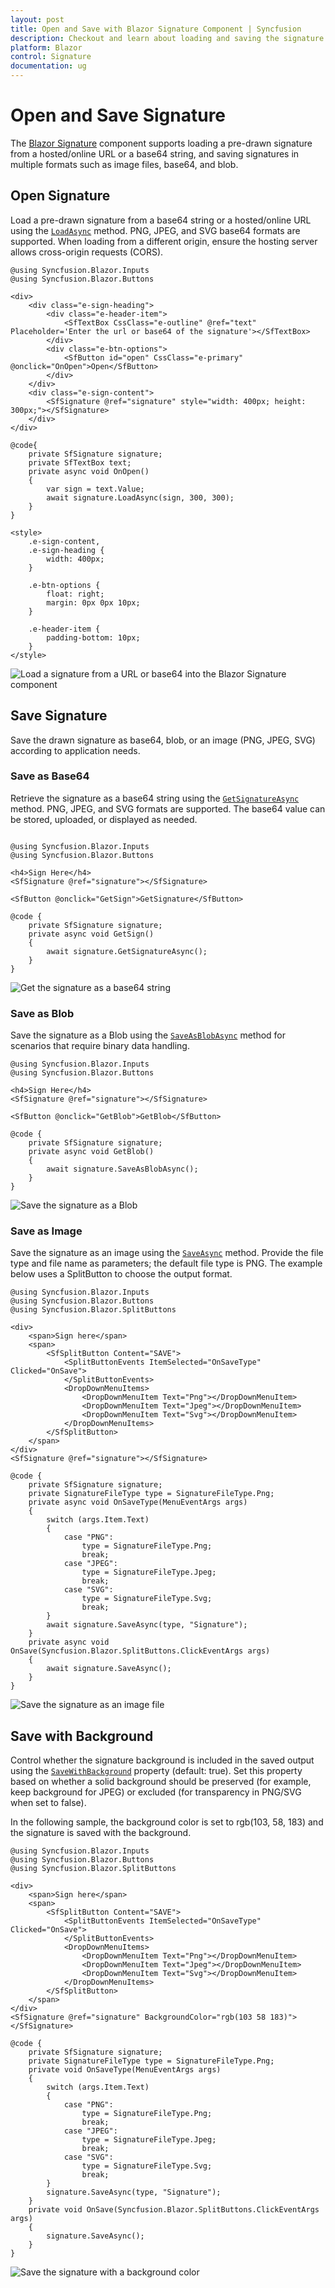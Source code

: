 ```yaml
---
layout: post
title: Open and Save with Blazor Signature Component | Syncfusion
description: Checkout and learn about loading and saving the signature with Blazor Signature component in Blazor Server App and Blazor WebAssembly App.
platform: Blazor
control: Signature
documentation: ug
---
```


# Open and Save Signature

The [Blazor Signature](https://www.syncfusion.com/blazor-components/blazor-signature) component supports loading a pre-drawn signature from a hosted/online URL or a base64 string, and saving signatures in multiple formats such as image files, base64, and blob.

## Open Signature

Load a pre-drawn signature from a base64 string or a hosted/online URL using the [`LoadAsync`](https://help.syncfusion.com/cr/blazor/Syncfusion.Blazor.Inputs.SfSignature.html#Syncfusion_Blazor_Inputs_SfSignature_LoadAsync_System_String_System_Int32_System_Int32_) method. PNG, JPEG, and SVG base64 formats are supported. When loading from a different origin, ensure the hosting server allows cross-origin requests (CORS).

```cshtml
@using Syncfusion.Blazor.Inputs
@using Syncfusion.Blazor.Buttons

<div>
    <div class="e-sign-heading">
        <div class="e-header-item">
            <SfTextBox CssClass="e-outline" @ref="text" Placeholder='Enter the url or base64 of the signature'></SfTextBox>
        </div>
        <div class="e-btn-options">
            <SfButton id="open" CssClass="e-primary" @onclick="OnOpen">Open</SfButton>
        </div>
    </div>
    <div class="e-sign-content">
        <SfSignature @ref="signature" style="width: 400px; height: 300px;"></SfSignature>
    </div>
</div>

@code{
    private SfSignature signature;
    private SfTextBox text;
    private async void OnOpen()
    {
        var sign = text.Value;
        await signature.LoadAsync(sign, 300, 300);
    }
}

<style>
    .e-sign-content,
    .e-sign-heading {
        width: 400px;
    }

    .e-btn-options {
        float: right;
        margin: 0px 0px 10px;
    }

    .e-header-item {
        padding-bottom: 10px;
    }
</style>
```

![Load a signature from a URL or base64 into the Blazor Signature component](./images/blazor-signature-open-image.png)

## Save Signature

Save the drawn signature as base64, blob, or an image (PNG, JPEG, SVG) according to application needs.

### Save as Base64

Retrieve the signature as a base64 string using the [`GetSignatureAsync`](https://help.syncfusion.com/cr/blazor/Syncfusion.Blazor.Inputs.SfSignature.html#Syncfusion_Blazor_Inputs_SfSignature_GetSignatureAsync_Syncfusion_Blazor_Inputs_SignatureFileType_) method. PNG, JPEG, and SVG formats are supported. The base64 value can be stored, uploaded, or displayed as needed.

```cshtml

@using Syncfusion.Blazor.Inputs
@using Syncfusion.Blazor.Buttons

<h4>Sign Here</h4>
<SfSignature @ref="signature"></SfSignature>

<SfButton @onclick="GetSign">GetSignature</SfButton>

@code {
    private SfSignature signature;
    private async void GetSign()
    {
        await signature.GetSignatureAsync();
    }
}
```

![Get the signature as a base64 string](./images/blazor-signature-save-base.png)

### Save as Blob

Save the signature as a Blob using the [`SaveAsBlobAsync`](https://help.syncfusion.com/cr/blazor/Syncfusion.Blazor.Inputs.SfSignature.html#Syncfusion_Blazor_Inputs_SfSignature_SaveAsBlobAsync) method for scenarios that require binary data handling.

```cshtml
@using Syncfusion.Blazor.Inputs
@using Syncfusion.Blazor.Buttons

<h4>Sign Here</h4>
<SfSignature @ref="signature"></SfSignature>

<SfButton @onclick="GetBlob">GetBlob</SfButton>

@code {
    private SfSignature signature;
    private async void GetBlob()
    {
        await signature.SaveAsBlobAsync();
    }
}
```

![Save the signature as a Blob](./images/blazor-signature-save-blob.png)

### Save as Image

Save the signature as an image using the [`SaveAsync`](https://help.syncfusion.com/cr/blazor/Syncfusion.Blazor.Inputs.SfSignature.html#Syncfusion_Blazor_Inputs_SfSignature_SaveAsync_Syncfusion_Blazor_Inputs_SignatureFileType_System_String_) method. Provide the file type and file name as parameters; the default file type is PNG. The example below uses a SplitButton to choose the output format.

```cshtml
@using Syncfusion.Blazor.Inputs
@using Syncfusion.Blazor.Buttons
@using Syncfusion.Blazor.SplitButtons

<div>
    <span>Sign here</span>
    <span>
        <SfSplitButton Content="SAVE">
            <SplitButtonEvents ItemSelected="OnSaveType" Clicked="OnSave">
            </SplitButtonEvents>
            <DropDownMenuItems>
                <DropDownMenuItem Text="Png"></DropDownMenuItem>
                <DropDownMenuItem Text="Jpeg"></DropDownMenuItem>
                <DropDownMenuItem Text="Svg"></DropDownMenuItem>
            </DropDownMenuItems>
        </SfSplitButton>
    </span>
</div>
<SfSignature @ref="signature"></SfSignature>

@code {
    private SfSignature signature;
    private SignatureFileType type = SignatureFileType.Png;
    private async void OnSaveType(MenuEventArgs args)
    {
        switch (args.Item.Text)
        {
            case "PNG":
                type = SignatureFileType.Png;
                break;
            case "JPEG":
                type = SignatureFileType.Jpeg;
                break;
            case "SVG":
                type = SignatureFileType.Svg;
                break;
        }
        await signature.SaveAsync(type, "Signature");
    }
    private async void OnSave(Syncfusion.Blazor.SplitButtons.ClickEventArgs args)
    {
        await signature.SaveAsync();
    }
}
```

![Save the signature as an image file](./images/blazor-signature-save-image.png)

## Save with Background

Control whether the signature background is included in the saved output using the [`SaveWithBackground`](https://help.syncfusion.com/cr/blazor/Syncfusion.Blazor.Inputs.SfSignature.html#Syncfusion_Blazor_Inputs_SfSignature_SaveWithBackground) property (default: true). Set this property based on whether a solid background should be preserved (for example, keep background for JPEG) or excluded (for transparency in PNG/SVG when set to false).

In the following sample, the background color is set to rgb(103, 58, 183) and the signature is saved with the background.

```cshtml
@using Syncfusion.Blazor.Inputs
@using Syncfusion.Blazor.Buttons
@using Syncfusion.Blazor.SplitButtons

<div>
    <span>Sign here</span>
    <span>
        <SfSplitButton Content="SAVE">
            <SplitButtonEvents ItemSelected="OnSaveType" Clicked="OnSave">
            </SplitButtonEvents>
            <DropDownMenuItems>
                <DropDownMenuItem Text="Png"></DropDownMenuItem>
                <DropDownMenuItem Text="Jpeg"></DropDownMenuItem>
                <DropDownMenuItem Text="Svg"></DropDownMenuItem>
            </DropDownMenuItems>
        </SfSplitButton>
    </span>
</div>
<SfSignature @ref="signature" BackgroundColor="rgb(103 58 183)"></SfSignature>

@code {
    private SfSignature signature;
    private SignatureFileType type = SignatureFileType.Png;
    private void OnSaveType(MenuEventArgs args)
    {
        switch (args.Item.Text)
        {
            case "PNG":
                type = SignatureFileType.Png;
                break;
            case "JPEG":
                type = SignatureFileType.Jpeg;
                break;
            case "SVG":
                type = SignatureFileType.Svg;
                break;
        }
        signature.SaveAsync(type, "Signature");
    }
    private void OnSave(Syncfusion.Blazor.SplitButtons.ClickEventArgs args)
    {
        signature.SaveAsync();
    }
}
```

![Save the signature with a background color](./images/blazor-signature-save-bg.png)